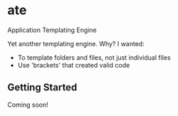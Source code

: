 # ate
Application Templating Engine

Yet another templating engine. Why? I wanted:
- To template folders and files, not just individual files
- Use 'brackets' that created valid code

## Getting Started

Coming soon!